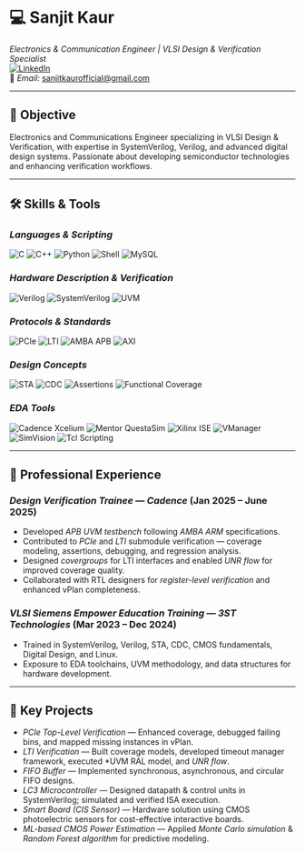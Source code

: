 # 💻 Sanjit Kaur  

*Electronics & Communication Engineer | VLSI Design & Verification Specialist*  
[![LinkedIn](https://img.shields.io/badge/LinkedIn-Profile-blue?logo=linkedin)](https://www.linkedin.com/in/sanjit-kaur-39106a25a)  
📧 *Email:* sanjitkaurofficial@gmail.com  

---

## 🎯 Objective  
Electronics and Communications Engineer specializing in VLSI Design & Verification, with expertise in SystemVerilog, Verilog, and advanced digital design systems. Passionate about developing semiconductor technologies and enhancing verification workflows.  

---

## 🛠 Skills & Tools  

### *Languages & Scripting*
![C](https://img.shields.io/badge/C-00599C?logo=c&logoColor=white)
![C++](https://img.shields.io/badge/C++-00599C?logo=cplusplus&logoColor=white)
![Python](https://img.shields.io/badge/Python-3776AB?logo=python&logoColor=white)
![Shell](https://img.shields.io/badge/Shell_Scripting-FFD500?logo=gnu-bash&logoColor=black)
![MySQL](https://img.shields.io/badge/MySQL-4479A1?logo=mysql&logoColor=white)

### *Hardware Description & Verification*
![Verilog](https://img.shields.io/badge/Verilog-FF4500?logoColor=white)
![SystemVerilog](https://img.shields.io/badge/SystemVerilog-FF4500?logoColor=white)
![UVM](https://img.shields.io/badge/UVM-FF4500?logoColor=white)

### *Protocols & Standards*
![PCIe](https://img.shields.io/badge/PCIe-006400?logoColor=white)
![LTI](https://img.shields.io/badge/LTI-006400?logoColor=white)
![AMBA APB](https://img.shields.io/badge/AMBA_APB-006400?logoColor=white)
![AXI](https://img.shields.io/badge/AXI-006400?logoColor=white)

### *Design Concepts*
![STA](https://img.shields.io/badge/Static_Timing_Analysis-1E90FF?logoColor=white)
![CDC](https://img.shields.io/badge/Clock_Domain_Crossing-1E90FF?logoColor=white)
![Assertions](https://img.shields.io/badge/Assertions-1E90FF?logoColor=white)
![Functional Coverage](https://img.shields.io/badge/Functional_Coverage-1E90FF?logoColor=white)

### *EDA Tools*
![Cadence Xcelium](https://img.shields.io/badge/Cadence_Xcelium-DC143C?logoColor=white)
![Mentor QuestaSim](https://img.shields.io/badge/QuestaSim-DC143C?logoColor=white)
![Xilinx ISE](https://img.shields.io/badge/Xilinx_ISE-DC143C?logoColor=white)
![VManager](https://img.shields.io/badge/VManager-DC143C?logoColor=white)
![SimVision](https://img.shields.io/badge/SimVision-DC143C?logoColor=white)
![Tcl Scripting](https://img.shields.io/badge/Tcl_Scripting-DC143C?logoColor=white)

---

## 💼 Professional Experience  

### *Design Verification Trainee — Cadence* (Jan 2025 – June 2025)  
- Developed *APB UVM testbench* following *AMBA ARM* specifications.  
- Contributed to *PCIe* and *LTI* submodule verification — coverage modeling, assertions, debugging, and regression analysis.  
- Designed *covergroups* for LTI interfaces and enabled *UNR flow* for improved coverage quality.  
- Collaborated with RTL designers for *register-level verification* and enhanced vPlan completeness.  

### *VLSI Siemens Empower Education Training — 3ST Technologies* (Mar 2023 – Dec 2024)  
- Trained in SystemVerilog, Verilog, STA, CDC, CMOS fundamentals, Digital Design, and Linux.  
- Exposure to EDA toolchains, UVM methodology, and data structures for hardware development.  

---

## 📂 Key Projects  

- *PCIe Top-Level Verification* — Enhanced coverage, debugged failing bins, and mapped missing instances in vPlan.  
- *LTI Verification* — Built coverage models, developed timeout manager framework, executed *UVM RAL model, and *UNR flow*.  
- *FIFO Buffer* — Implemented synchronous, asynchronous, and circular FIFO designs.  
- *LC3 Microcontroller* — Designed datapath & control units in SystemVerilog; simulated and verified ISA execution.  
- *Smart Board (CIS Sensor)* — Hardware solution using CMOS photoelectric sensors for cost-effective interactive boards.  
- *ML-based CMOS Power Estimation* — Applied *Monte Carlo simulation* & *Random Forest algorithm* for predictive modeling.  
